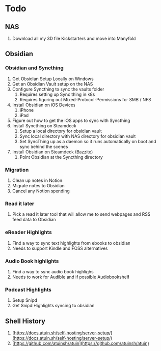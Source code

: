 # Todo

## NAS

1. Download all my 3D file Kickstarters and move into Manyfold

## Obsidian

### Obsidian and Syncthing

1. Get Obsidian Setup Locally on Windows
2. Get an Obsidian Vault setup on the NAS
3. Configure Syncthing to sync the vaults folder
   1. Requires setting up Sync thing in k8s
   2. Requires figuring out Mixed-Protocol-Permissions for SMB / NFS
4. Install Obsidian on iOS Devices
   1. iPhone
   2. iPad
5. Figure out how to get the iOS apps to sync with Syncthing
6. Install Syncthing on Steamdeck
   1. Setup a local directory for obsidian vault
   2. Sync local directory with NAS directory for obsidian vault
   3. Set SyncThing up as a daemon so it runs automatically on boot and sync behind the scenes
7. Install Obsidian on Steamdeck (Bazzite)
   1. Point Obsidian at the Syncthing directory

### Migration

1. Clean up notes in Notion
2. Migrate notes to Obsidian
3. Cancel any Notion spending

### Read it later

1. Pick a read it later tool that will allow me to send webpages and RSS feed data to Obsidian

### eReader Highlights

1. Find a way to sync text highlights from ebooks to obsidian
2. Needs to support Kindle and FOSS alternatives

### Audio Book highlights

1. Find a way to sync audio book highlighs
2. Needs to work for Audible and if possible Audiobookshelf

### Podcast Highlights

1. Setup Snipd
2. Get Snipd Highlights syncing to obsidian

## Shell History

1. [https://docs.atuin.sh/self-hosting/server-setup/](https://docs.atuin.sh/self-hosting/server-setup/)
2. [https://github.com/atuinsh/atuin](https://github.com/atuinsh/atuin)

